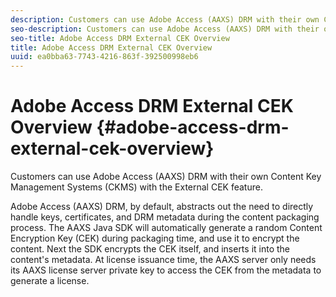 ```yaml
---
description: Customers can use Adobe Access (AAXS) DRM with their own Content Key Management Systems (CKMS) with the External CEK feature.
seo-description: Customers can use Adobe Access (AAXS) DRM with their own Content Key Management Systems (CKMS) with the External CEK feature.
seo-title: Adobe Access DRM External CEK Overview
title: Adobe Access DRM External CEK Overview
uuid: ea0bba63-7743-4216-863f-392500998eb6
---
```


# Adobe Access DRM External CEK Overview {#adobe-access-drm-external-cek-overview}

Customers can use Adobe Access (AAXS) DRM with their own Content Key Management Systems (CKMS) with the External CEK feature.

Adobe Access (AAXS) DRM, by default, abstracts out the need to directly handle keys, certificates, and DRM metadata during the content packaging process. The AAXS Java SDK will automatically generate a random Content Encryption Key (CEK) during packaging time, and use it to encrypt the content. Next the SDK encrypts the CEK itself, and inserts it into the content's metadata. At license issuance time, the AAXS server only needs its AAXS license server private key to access the CEK from the metadata to generate a license.

